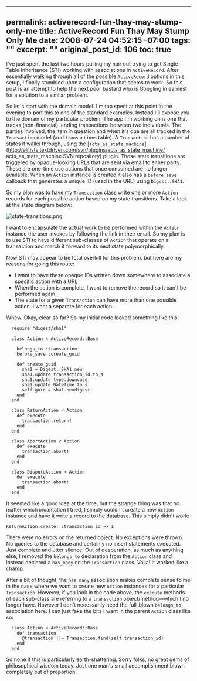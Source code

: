 ----- 
permalink: activerecord-fun-thay-may-stump-only-me
title: ActiveRecord Fun Thay May Stump Only Me
date: 2008-07-24 04:52:15 -07:00
tags: ""
excerpt: ""
original_post_id: 106
toc: true
-----
I've just spent the last two hours pulling my hair out trying to get Single-Table Inheritance (STI) working with associations in `ActiveRecord`. After essentially walking through all of the possible `ActiveRecord` options in this setup, I finally stumbled upon a configuration that seems to work. So this post is an attempt to help the next poor bastard who is Googling in earnest for a solution to a similar problem.

So let's start with the domain model. I'm too spent at this point in the evening to port this to one of the standard examples. Instead I'll expose you to the domain of my particular problem. The app I'm working on is one that tracks (non-financial) lending transactions between two individuals. The parties involved, the item in question and when it's due are all tracked in the `Transaction` model (and `transactions` table). A `Transaction` has a number of states it walks through, using the [`acts_as_state_machine`](http://elitists.textdriven.com/svn/plugins/acts_as_state_machine/ acts_as_state_machine SVN repository) plugin. These state transitions are triggered by opaque-looking URLs that are sent via email to either party. These are one-time use actions that once consumed are no longer available. When an `Action` instance is created it also has a `before_save` callback that generates a unique ID (used in the URL) using `Digest::SHA1`.

So my plan was to have my `Transaction` class write one or more `Action` records for each possible action based on my state transitions. Take a look at the state diagram below:

![state-transitions.png](http://livollmers.net/wp-content/uploads/2008/07/state-transitions.jpg)

I want to encapsulate the actual work to be performed within the `Action` instance the user invokes by following the link in their email. So my plan is to use STI to have different sub-classes of `Action` that operate on a transaction and march it forward to its next state polymorphically.

Now STI may appear to be total overkill for this problem, but here are my reasons for going this route:

*  I want to have these opaque IDs written down somewhere to associate a specific action with a URL
*  When the action is complete, I want to remove the record so it can't be performed again
*  The state for a given `Transaction` can have more than one possible action. I want a separate for each action.

Whew. Okay, clear so far? So my initial code looked something like this:

      require "digest/sha1"
      
      class Action < ActiveRecord::Base
      
        belongs_to :transaction
        before_save :create_guid
      
        def create_guid
          sha1 = Digest::SHA1.new
          sha1.update transaction_id.to_s
          sha1.update type.downcase
          sha1.update DateTime.to_s
          self.guid = sha1.hexdigest
        end
      end
      
      class ReturnAction < Action
        def execute
          transaction.return!
        end
      end
      
      class AbortAction < Action
        def execute
          transaction.abort!
        end
      end
      
      class DisputeAction < Action
        def execute
          transaction.abort!
        end
      end

It seemed like a good idea at the time, but the strange thing was that no matter which incantation I tried, I simply couldn't create a new `Action` instance and have it write a record to the database. This simply didn't work:

    ReturnAction.create! :transaction_id => 1

There were no errors on the returned object. No exceptions were thrown. No queries to the database and certainly no insert statements executed. Just complete and utter silence. Out of desperation, as much as anything else, I removed the `belongs_to` declaration from the `Action` class and instead declared a `has_many` on the `Transaction` class. Voila! It worked like a champ.

After a bit of thought, the `has_many` association makes complete sense to me in the case where we want to create new `Action` instances for a particular `Transaction`. However, if you look in the code above, the `execute` methods of each sub-class are referring to a `transaction` object/method&mdash;which I no longer have. However I don't necessarily need the full-blown `belongs_to` association here. I can just fake the bits I want in the parent `Action` class like so:

      class Action < ActiveRecord::Base
        def transaction
          @transaction ||= Transaction.find(self.transaction_id)
        end
      end

So none if this is particularly earth-shattering. Sorry folks, no great gems of philosophical wisdom today. Just one man's small accomplishment blown completely out of proportion.
